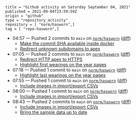 ```
title = "Github activity on Saturday September 04, 2021"
published = 2021-09-04T23:59:59Z
origin = "github"
type = "repository_activity"
repository = [ "norm/hasworn",]
tag = [ "repo-hasworn",]
```

* 04:57 — Pushed 2 commits to `main` on [`norm/hasworn`](https://github.com/norm/hasworn) ([diff](https://github.com/norm/hasworn/compare/db66323da9a35ef29a27c08141ef12927b7f9bdc..5fc8818037484771660ae75b0ddbc2f237a3eeb6))
  * [Make the commit SHA available inside docker](https://github.com/norm/hasworn/commit/db5659938ade161308f63e228f4fc6d16f6535a5)
  * [Redirect unknown subdomains to apex](https://github.com/norm/hasworn/commit/5fc8818037484771660ae75b0ddbc2f237a3eeb6)
* 07:05 — Pushed 2 commits to `main` on [`norm/hasworn`](https://github.com/norm/hasworn) ([diff](https://github.com/norm/hasworn/compare/5fc8818037484771660ae75b0ddbc2f237a3eeb6..15049777fac75377c426948a131c5a270fd62a3f))
  * [Redirect HTTP apex to HTTPS](https://github.com/norm/hasworn/commit/7151b3b1c088521af8b81aadc43d0c970dfa0757)
  * [Highlight first wearings on the year pages](https://github.com/norm/hasworn/commit/15049777fac75377c426948a131c5a270fd62a3f)
* 07:18 — Pushed 1 commit to `main` on [`norm/hasworn`](https://github.com/norm/hasworn) ([diff](https://github.com/norm/hasworn/compare/15049777fac75377c426948a131c5a270fd62a3f..57c242553883fedabdf8d1c2169d6f61f93d69dd))
  * [Highlight last wearings on the year pages](https://github.com/norm/hasworn/commit/57c242553883fedabdf8d1c2169d6f61f93d69dd)
* 07:55 — Pushed 1 commit to `main` on [`norm/hasworn`](https://github.com/norm/hasworn) ([diff](https://github.com/norm/hasworn/compare/57c242553883fedabdf8d1c2169d6f61f93d69dd..830d5a4b6c2962a2ae9bab464f87096ea11a66ef))
  * [Include images in import/export CSVs](https://github.com/norm/hasworn/commit/830d5a4b6c2962a2ae9bab464f87096ea11a66ef)
* 08:00 — Pushed 1 commit to `main` on [`norm/hasworn`](https://github.com/norm/hasworn) ([diff](https://github.com/norm/hasworn/compare/830d5a4b6c2962a2ae9bab464f87096ea11a66ef..511888fe5863dd64f43427d667cdaed20ae80d76))
  * [Include images in import/export CSVs](https://github.com/norm/hasworn/commit/511888fe5863dd64f43427d667cdaed20ae80d76)
* 08:43 — Pushed 2 commits to `main` on [`norm/hasworn`](https://github.com/norm/hasworn) ([diff](https://github.com/norm/hasworn/compare/511888fe5863dd64f43427d667cdaed20ae80d76..eca93ac190849fab1ea7e676f51c4118af2c682c))
  * [Include images in import/export CSVs](https://github.com/norm/hasworn/commit/4b6a20342c5c940be3279d5ac0191b9eba6f3d52)
  * [Bring the sample data up to date](https://github.com/norm/hasworn/commit/eca93ac190849fab1ea7e676f51c4118af2c682c)
